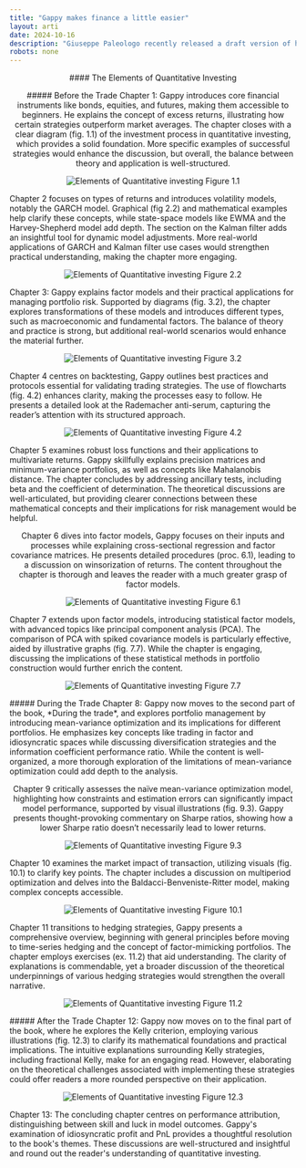 ```yaml
---
title: "Gappy makes finance a little easier"
layout: arti
date: 2024-10-16
description: "Giuseppe Paleologo recently released a draft version of his forthcoming book. It's good!"
robots: none
---
```

<p align="center" /> 
#### The Elements of Quantitative Investing
<p align="center" /> 
##### Before the Trade
Chapter 1: Gappy introduces core financial instruments like bonds, equities, and futures, making them accessible to beginners. He explains the concept of excess returns, illustrating how certain strategies outperform market averages. The chapter closes with a clear diagram (fig. 1.1) of the investment process in quantitative investing, which provides a solid foundation. More specific examples of successful strategies would enhance the discussion, but overall, the balance between theory and application is well-structured. 
<p align="center">
<img src="/assets/EQI1.1.jpg" alt="Elements of Quantitative investing Figure 1.1">
</p>
Chapter 2 focuses on types of returns and introduces volatility models, notably the GARCH model. Graphical (fig 2.2) and mathematical examples help clarify these concepts, while state-space models like EWMA and the Harvey-Shepherd model add depth. The section on the Kalman filter adds an insightful tool for dynamic model adjustments. More real-world applications of GARCH and Kalman filter use cases would strengthen practical understanding, making the chapter more engaging. 
<p align="center">
<img src="/assets/EQI2.2.jpg" alt="Elements of Quantitative investing Figure 2.2">
</p>
Chapter 3: Gappy explains factor models and their practical applications for managing portfolio risk. Supported by diagrams (fig. 3.2), the chapter explores transformations of these models and introduces different types, such as macroeconomic and fundamental factors. The balance of theory and practice is strong, but additional real-world scenarios would enhance the material further.
<p align="center">
<img src="/assets/EQI3.2.jpg" alt="Elements of Quantitative investing Figure 3.2">
</p>
Chapter 4 centres on backtesting, Gappy outlines best practices and protocols essential for validating trading strategies. The use of flowcharts (fig. 4.2) enhances clarity, making the processes easy to follow. He presents a detailed look at the Rademacher anti-serum, capturing the reader’s attention with its structured approach. 
<p align="center">
<img src="/assets/EQI4.2.jpg" alt="Elements of Quantitative investing Figure 4.2">
</p>
Chapter 5 examines robust loss functions and their applications to multivariate returns. Gappy skillfully explains precision matrices and minimum-variance portfolios, as well as concepts like Mahalanobis distance. The chapter concludes by addressing ancillary tests, including beta and the coefficient of determination. The theoretical discussions are well-articulated, but providing clearer connections between these mathematical concepts and their implications for risk management would be helpful. 
<p align="center" />
Chapter 6 dives into factor models, Gappy focuses on their inputs and processes while explaining cross-sectional regression and factor covariance matrices. He presents detailed procedures (proc. 6.1), leading to a discussion on winsorization of returns. The content throughout the chapter is thorough and leaves the reader with a much greater grasp of factor models.
<p align="center">
<img src="/assets/EQI6.1.jpg" alt="Elements of Quantitative investing Figure 6.1">
</p>
Chapter 7 extends upon factor models, introducing statistical factor models, with advanced topics like principal component analysis (PCA). The comparison of PCA with spiked covariance models is particularly effective, aided by illustrative graphs (fig. 7.7). While the chapter is engaging, discussing the implications of these statistical methods in portfolio construction would further enrich the content.
<p align="center">
<img src="/assets/EQI7.7.jpg" alt="Elements of Quantitative investing Figure 7.7">
</p>
##### During the Trade
Chapter 8: Gappy now moves to the second part of the book, *During the trade*, and explores portfolio management by introducing mean-variance optimization and its implications for different portfolios. He emphasizes key concepts like trading in factor and idiosyncratic spaces while discussing diversification strategies and the information coefficient performance ratio. While the content is well-organized, a more thorough exploration of the limitations of mean-variance optimization could add depth to the analysis.
<p align="center" /> 
Chapter 9 critically assesses the naïve mean-variance optimization model, highlighting how constraints and estimation errors can significantly impact model performance, supported by visual illustrations (fig. 9.3). Gappy presents thought-provoking commentary on Sharpe ratios, showing how a lower Sharpe ratio doesn’t necessarily lead to lower returns.
<p align="center">
<img src="/assets/EQI9.3.jpg" alt="Elements of Quantitative investing Figure 9.3">
</p> 
Chapter 10 examines the market impact of transaction, utilizing visuals (fig. 10.1) to clarify key points. The chapter includes a discussion on multiperiod optimization and delves into the Baldacci-Benveniste-Ritter model, making complex concepts accessible.  
<p align="center">
<img src="/assets/EQI10.1.jpg" alt="Elements of Quantitative investing Figure 10.1">
</p>
Chapter 11 transitions to hedging strategies, Gappy presents a comprehensive overview, beginning with general principles before moving to time-series hedging and the concept of factor-mimicking portfolios. The chapter employs exercises (ex. 11.2) that aid understanding. The clarity of explanations is commendable, yet a broader discussion of the theoretical underpinnings of various hedging strategies would strengthen the overall narrative.
<p align="center">
<img src="/assets/EQI11.2.jpg" alt="Elements of Quantitative investing Figure 11.2">
</p>
##### After the Trade
Chapter 12: Gappy now moves on to the final part of the book, where he explores the Kelly criterion, employing various illustrations (fig. 12.3) to clarify its mathematical foundations and practical implications. The intuitive explanations surrounding Kelly strategies, including fractional Kelly, make for an engaging read. However, elaborating on the theoretical challenges associated with implementing these strategies could offer readers a more rounded perspective on their application.
<p align="center">
<img src="/assets/EQI12.3.jpg" alt="Elements of Quantitative investing Figure 12.3">
</p>
Chapter 13: The concluding chapter centres on performance attribution, distinguishing between skill and luck in model outcomes. Gappy's examination of idiosyncratic profit and PnL provides a thoughtful resolution to the book's themes. These discussions are well-structured and insightful and round out the reader's understanding of quantitative investing.
